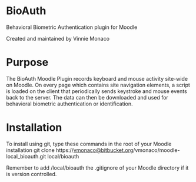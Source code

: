 BioAuth
====================
Behavioral Biometric Authentication plugin for Moodle

Created and maintained by Vinnie Monaco

# Purpose
The BioAuth Moodle Plugin records keyboard and mouse activity site-wide on Moodle. On every page which contains site navigation elements, a script is loaded on the client that periodically sends keystroke and mouse events back to the server. The data can then be downloaded and used for behavioral biometric authentication or identification.

# Installation
To install using git, type these commands in the root of your Moodle installation
    git clone https://vmonaco@bitbucket.org/vmonaco/moodle-local_bioauth.git local/bioauth
    
Remember to add /local/bioauth the .gitignore of your Moodle directory if it is version controlled.

